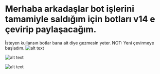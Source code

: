 # **Merhaba arkadaşlar bot işlerini tamamiyle saldığım için botları v14 e çevirip paylaşacağım.**
İsteyen kullansın botlar bana ait diye gezmesin yeter.
NOT: Yeni çevirmeye başladım.
![alt text](https://cdn.discordapp.com/attachments/1000850401886736503/1014657219989622834/unknown.png)

![alt text](https://cdn.discordapp.com/attachments/1000850401886736503/1014657450751836160/unknown.png)

![alt text](https://cdn.discordapp.com/attachments/1000850401886736503/1014657696730976266/unknown.png)
